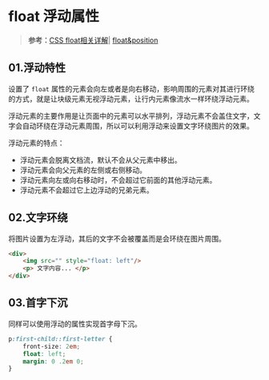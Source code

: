 # float 浮动属性

> **参考：**[CSS float相关详解](https://juejin.cn/post/6844903519040831496)| [float&position](https://juejin.cn/post/6995920728407146503)

## 01.浮动特性

设置了 `float` 属性的元素会向左或者是向右移动，影响周围的元素对其进行环绕的方式，就是让块级元素无视浮动元素，让行内元素像流水一样环绕浮动元素。

浮动元素的主要作用是让页面中的元素可以水平排列，浮动元素不会盖住文字，文字会自动环绕在浮动元素周围，所以可以利用浮动来设置文字环绕图片的效果。

浮动元素的特点：

- 浮动元素会脱离文档流，默认不会从父元素中移出。
- 浮动元素会向父元素的左侧或右侧移动。
- 浮动元素向左或向右移动时，不会超过它前面的其他浮动元素。
- 浮动元素不会超过它上边浮动的兄弟元素。

## 02.文字环绕

将图片设置为左浮动，其后的文字不会被覆盖而是会环绕在图片周围。

```html
<div>
    <img src="" style="float: left"/>
    <p> 文字内容... </p>
</div>
```


## 03.首字下沉

同样可以使用浮动的属性实现首字母下沉。

```css
p:first-child::first-letter {
    front-size: 2em;
    float: left;
    margin: 0 .2em 0; 
}
```

